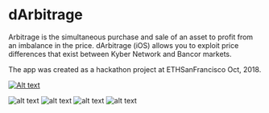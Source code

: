 # dArbitrage

Arbitrage is the simultaneous purchase and sale of an asset to profit from an imbalance in the price. dArbitrage (iOS) allows you to exploit price differences that exist between Kyber Network and Bancor markets.

The app was created as a hackathon project at ETHSanFrancisco Oct, 2018.

[![Alt text](https://img.youtube.com/vi/HrXtD4CUjec/0.jpg)](https://www.youtube.com/watch?v=HrXtD4CUjec)

![alt text](https://challengepost-s3-challengepost.netdna-ssl.com/photos/production/software_photos/000/690/694/datas/gallery.jpg)
![alt text](https://challengepost-s3-challengepost.netdna-ssl.com/photos/production/software_photos/000/690/706/datas/gallery.jpg)
![alt text](https://challengepost-s3-challengepost.netdna-ssl.com/photos/production/software_photos/000/690/710/datas/gallery.jpg)
![alt text](https://challengepost-s3-challengepost.netdna-ssl.com/photos/production/software_photos/000/690/713/datas/gallery.jpg) 

